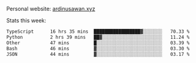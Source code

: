 Personal website: [ardinusawan.xyz](https://ardinusawan.xyz)

Stats this week:
<!--START_SECTION:waka-->

```txt
TypeScript      16 hrs 35 mins  █████████████████▓░░░░░░░   70.33 %
Python          2 hrs 39 mins   ██▓░░░░░░░░░░░░░░░░░░░░░░   11.24 %
Other           47 mins         █░░░░░░░░░░░░░░░░░░░░░░░░   03.39 %
Bash            46 mins         ▓░░░░░░░░░░░░░░░░░░░░░░░░   03.30 %
JSON            44 mins         ▓░░░░░░░░░░░░░░░░░░░░░░░░   03.17 %
```

<!--END_SECTION:waka-->
